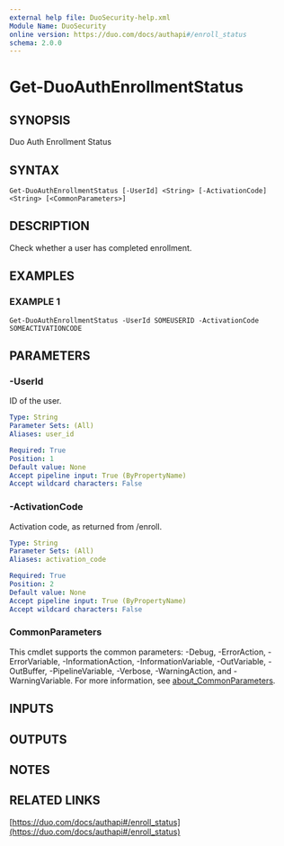 ```yaml
---
external help file: DuoSecurity-help.xml
Module Name: DuoSecurity
online version: https://duo.com/docs/authapi#/enroll_status
schema: 2.0.0
---
```


# Get-DuoAuthEnrollmentStatus

## SYNOPSIS
Duo Auth Enrollment Status

## SYNTAX

```
Get-DuoAuthEnrollmentStatus [-UserId] <String> [-ActivationCode] <String> [<CommonParameters>]
```

## DESCRIPTION
Check whether a user has completed enrollment.

## EXAMPLES

### EXAMPLE 1
```
Get-DuoAuthEnrollmentStatus -UserId SOMEUSERID -ActivationCode SOMEACTIVATIONCODE
```

## PARAMETERS

### -UserId
ID of the user.

```yaml
Type: String
Parameter Sets: (All)
Aliases: user_id

Required: True
Position: 1
Default value: None
Accept pipeline input: True (ByPropertyName)
Accept wildcard characters: False
```

### -ActivationCode
Activation code, as returned from /enroll.

```yaml
Type: String
Parameter Sets: (All)
Aliases: activation_code

Required: True
Position: 2
Default value: None
Accept pipeline input: True (ByPropertyName)
Accept wildcard characters: False
```

### CommonParameters
This cmdlet supports the common parameters: -Debug, -ErrorAction, -ErrorVariable, -InformationAction, -InformationVariable, -OutVariable, -OutBuffer, -PipelineVariable, -Verbose, -WarningAction, and -WarningVariable. For more information, see [about_CommonParameters](http://go.microsoft.com/fwlink/?LinkID=113216).

## INPUTS

## OUTPUTS

## NOTES

## RELATED LINKS

[https://duo.com/docs/authapi#/enroll_status](https://duo.com/docs/authapi#/enroll_status)

